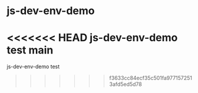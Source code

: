 # js-dev-env-demo
<<<<<<< HEAD
js-dev-env-demo test main
=======
js-dev-env-demo test
>>>>>>> f3633cc84ecf35c501fa9771572513afd5ed5d78
